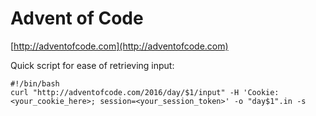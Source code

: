 # Advent of Code

[http://adventofcode.com](http://adventofcode.com)

Quick script for ease of retrieving input:

```
#!/bin/bash
curl "http://adventofcode.com/2016/day/$1/input" -H 'Cookie: <your_cookie_here>; session=<your_session_token>' -o "day$1".in -s
```

